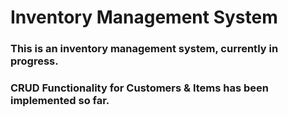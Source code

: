 # Inventory Management System
### This is an inventory management system, currently in progress.
### CRUD Functionality for Customers & Items has been implemented so far.

